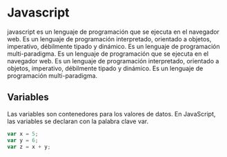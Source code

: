 # Javascript

javascript es un lenguaje de programación que se ejecuta en el navegador web. Es un lenguaje de programación interpretado, orientado a objetos, imperativo, débilmente tipado y dinámico. Es un lenguaje de programación multi-paradigma. Es un lenguaje de programación que se ejecuta en el navegador web. Es un lenguaje de programación interpretado, orientado a objetos, imperativo, débilmente tipado y dinámico. Es un lenguaje de programación multi-paradigma.

## Variables

Las variables son contenedores para los valores de datos. En JavaScript, las variables se declaran con la palabra clave var.

```js
var x = 5;
var y = 6;
var z = x + y;
```

